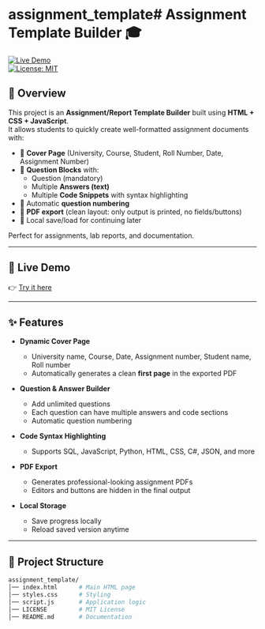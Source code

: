 # assignment_template# Assignment Template Builder 🎓  

[![Live Demo](https://img.shields.io/badge/demo-online-green?style=for-the-badge)](https://scientistdanyal.github.io/assignment_template/)  
[![License: MIT](https://img.shields.io/badge/License-MIT-blue.svg?style=for-the-badge)](LICENSE)  

## 📌 Overview  
This project is an **Assignment/Report Template Builder** built using **HTML + CSS + JavaScript**.  
It allows students to quickly create well-formatted assignment documents with:  

- 📄 **Cover Page** (University, Course, Student, Roll Number, Date, Assignment Number)  
- 📝 **Question Blocks** with:  
  - Question (mandatory)  
  - Multiple **Answers (text)**  
  - Multiple **Code Snippets** with syntax highlighting  
- 🔢 Automatic **question numbering**  
- 📑 **PDF export** (clean layout: only output is printed, no fields/buttons)  
- 💾 Local save/load for continuing later  

Perfect for assignments, lab reports, and documentation.  

---

## 🚀 Live Demo  
👉 [Try it here](https://scientistdanyal.github.io/assignment_template/)  

---

## ✨ Features  
- **Dynamic Cover Page**  
  - University name, Course, Date, Assignment number, Student name, Roll number  
  - Automatically generates a clean **first page** in the exported PDF  

- **Question & Answer Builder**  
  - Add unlimited questions  
  - Each question can have multiple answers and code sections  
  - Automatic question numbering  

- **Code Syntax Highlighting**  
  - Supports SQL, JavaScript, Python, HTML, CSS, C#, JSON, and more  

- **PDF Export**  
  - Generates professional-looking assignment PDFs  
  - Editors and buttons are hidden in the final output  

- **Local Storage**  
  - Save progress locally  
  - Reload saved version anytime  

---

## 📂 Project Structure  
```bash
assignment_template/
│── index.html      # Main HTML page
│── styles.css      # Styling
│── script.js       # Application logic
│── LICENSE         # MIT License
│── README.md       # Documentation
